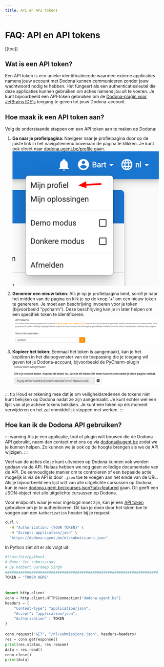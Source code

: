 ```yaml
---
title: API en API tokens
---
```


# FAQ: API en API tokens

[[toc]]

## Wat is een API token?

Een API token is een unieke identificatiecode waarmee externe applicaties namens jouw account met Dodona kunnen communiceren zonder jouw wachtwoord nodig te hebben. Het fungeert als een authenticatiesleutel die deze applicaties kunnen gebruiken om acties namens jou uit te voeren. Je kunt bijvoorbeeld een API-token gebruiken om de [Dodona-plugin voor JetBrains IDE's](/nl/faq/ide-plugins/) toegang te geven tot jouw Dodona-account.

## Hoe maak ik een API token aan?

Volg de onderstaande stappen om een API token aan te maken op Dodona:

1. **Ga naar je profielpagina**: Navigeer naar je profielpagina door op de juiste link in het navigatiemenu bovenaan de pagina te klikken. Je kunt ook direct naar [dodona.ugent.be/profile](https://dodona.ugent.be/nl/profile) gaan.
  ![Mijn profiel](./my-profile-nl.png)

22. **Genereer een nieuw token**: Als je op je profielpagina bent, scroll je naar het midden van de pagina en klik je op de knop '+' om een nieuw token te genereren. Je moet een beschrijving invoeren voor je token (bijvoorbeeld "pycharm"). Deze beschrijving kan je in later helpen om een specifiek token te identificeren.
  ![Maak een token aan](./create-new-token-nl.png)

3. **Kopieer het token**: Eenmaal het token is aangemaakt, kan je het kopiëren in het dialoogvenster van de toepassing die je toegang wil geven tot je Dodona-account, bijvoorbeeld de PyCharm-plugin
  ![Token generated](./token-generated-nl.png)

::: tip
Houd er rekening mee dat je om veiligheidsredenen de tokens niet kunt bekijken op Dodona nadat ze zijn aangemaakt. Je kunt echter wel een lijst van al je actieve tokens bekijken. Je kunt een token op elk moment verwijderen en het zal onmiddellijk stoppen met werken.
:::

## Hoe kan ik de Dodona API gebruiken?

::: warning
Als je een applicatie, tool of plugin wilt bouwen die de Dodona API gebruikt, neem dan contact met ons op via [dodona@ugent.be](mailto:dodona@ugent.be) zodat we je kunnen helpen. Zo kunnen we je ook op de hoogte brengen als we de API wijzigen.
:::

Veel van de acties die je kunt uitvoeren op Dodona kunnen ook worden gedaan via de API. Helaas hebben we nog geen volledige documentatie van de API. De eenvoudigste manier om te controleren of een bepaalde actie mogelijk is via de API is door `.json` toe te voegen aan het einde van de URL. Als je bijvoorbeeld een lijst wilt van alle uitgelichte cursussen op Dodona, kun je naar [dodona.ugent.be/courses.json?tab=featured](https://dodona.ugent.be/courses.json?tab=featured) gaan. Dit geeft een JSON-object met alle uitgelichte cursussen op Dodona.

Voor endpoints waar je voor ingelogd moet zijn, kan je een [API token](#wat-is-een-api-token) gebruiken om je te authenticeren. Dit kan je doen door het token toe te voegen aan een `Authorization` header bij je request:

```bash
curl \
  -H "Authorization: {YOUR TOKEN}" \
  -H "Accept: application/json" \
  "https://dodona.ugent.be/nl/submissions.json"
```

In Python ziet dit er als volgt uit:

```python
#!/usr/bin/python3
# Name: Get submissions
# By Robbert Gurdeep Singh
######################################################################
TOKEN = "TOKEN HERE"


import http.client
conn = http.client.HTTPSConnection("dodona.ugent.be")
headers = {
    "Content-type": "application/json",
    "Accept": "application/json",
    "Authorization" : TOKEN
}

conn.request("GET", "/nl/submissions.json", headers=headers)
res = conn.getresponse()
print(res.status, res.reason)
data = res.read()
conn.close()
print(data)
```
